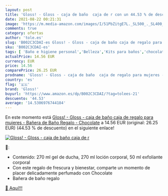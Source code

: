```yaml
---
layout: post
title: 'Gloss! - Gloss - caja de baño  caja de r con un 44.53 % de descuento'
date: 2021-08-22 00:21:31
image: 'https://m.media-amazon.com/images/I/51PbZitgE7L._SL500_._SL400_.jpg'
comments: true
category: ofertas
author: 'tole.es'
slug: 'B002C3CDAI-es Gloss! - Gloss - caja de baño caja de regalo para mujeres...'
sku: 'B002C3CDAI-es'
tags: [ 'Baño e higiene personal','Belleza','Kits para baños','chocolate','gloss!', ]
actualPrice: 14.56 EUR
currency: EUR
price: 14.56
comparePrice: 26.25 EUR
prodname: 'Gloss! - Gloss - caja de baño  caja de regalo para mujeres - Bañera de Baño Regalo - Chocolate'
country: 'es'
flag: '🇪🇸'
brand: 'Gloss!'
buyurl: 'https://www.amazon.es/dp/B002C3CDAI/?tag=tolees-21'
descuento: '44.53'
average: '14.5306976744184'
---
```


En este momento está [Gloss! - Gloss - caja de baño  caja de regalo para mujeres - Bañera de Baño Regalo - Chocolate](https://www.amazon.es/dp/B002C3CDAI/?tag=tolees-21) a 14.56 EUR (original: 26.25 EUR) (44.53 %  de descuento) en el siguiente enlace!

[![Gloss! - Gloss - caja de baño  caja de r](https://m.media-amazon.com/images/I/51PbZitgE7L._SL500_._SL400_.jpg)](https://www.amazon.es/dp/B002C3CDAI/?tag=tolees-21)

🔎:

- Contenido: 270 ml gel de ducha, 270 ml loción corporal, 50 ml exfoliante corporal
- Con este regalo de frescura y bienestar, comparte un momento de placer delicadamente perfumado con Chocolate
- Bañera de baño regalo

[🛒 Aquí!!!](https://www.amazon.es/dp/B002C3CDAI/?tag=tolees-21)
